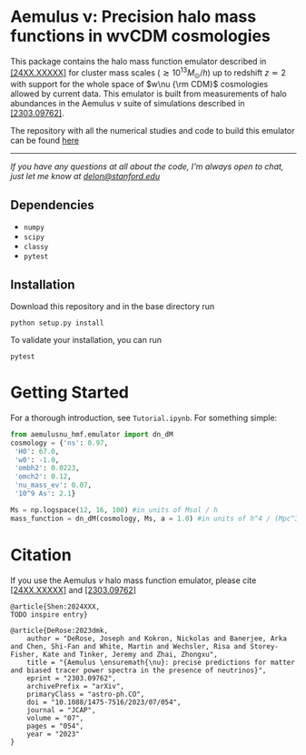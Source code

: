 # Aemulus ν: Precision halo mass functions in wνCDM cosmologies
This package contains the halo mass function emulator described in [ [24XX.XXXXX]](TODO) for cluster mass scales ($\gtrsim 10^{13}M_\odot  / h$) up to redshift $z \eqsim 2$ with support for the whole space of $w\nu {\rm CDM}$ cosmologies allowed by current data. This emulator is built from measurements of halo abundances in the Aemulus $\nu$ suite of simulations described in [ [2303.09762]](https://arxiv.org/abs/2303.09762).

The repository with all the numerical studies and code to build this emulator can be found [here](https://github.com/DelonShen/aemulusnu_hmf_development)

---

*If you have any questions at all about the code, I'm always open to chat, just let me know at [delon@stanford.edu](mailto:delon@stanford.edu)*

## Dependencies
- `numpy`
- `scipy`
- `classy`
- `pytest`

## Installation 
Download this repository and in the base directory run
```
python setup.py install
```
To validate your installation, you can run
```
pytest
```

# Getting Started
For a thorough introduction, see `Tutorial.ipynb`. For something simple:
```python
from aemulusnu_hmf.emulator import dn_dM
cosmology = {'ns': 0.97,
 'H0': 67.0,
 'w0': -1.0,
 'ombh2': 0.0223,
 'omch2': 0.12,
 'nu_mass_ev': 0.07,
 '10^9 As': 2.1}

Ms = np.logspace(12, 16, 100) #in units of Msol / h
mass_function = dn_dM(cosmology, Ms, a = 1.0) #in units of h^4 / (Mpc^3  Msol)
```

# Citation
If you use the Aemulus $\nu$ halo mass function emulator, please cite [ [24XX.XXXXX]](TODO) and [ [2303.09762]](https://arxiv.org/abs/2303.09762)

```
@article{Shen:2024XXX, 
TODO inspire entry}
```

```
@article{DeRose:2023dmk,
    author = "DeRose, Joseph and Kokron, Nickolas and Banerjee, Arka and Chen, Shi-Fan and White, Martin and Wechsler, Risa and Storey-Fisher, Kate and Tinker, Jeremy and Zhai, Zhongxu",
    title = "{Aemulus \ensuremath{\nu}: precise predictions for matter and biased tracer power spectra in the presence of neutrinos}",
    eprint = "2303.09762",
    archivePrefix = "arXiv",
    primaryClass = "astro-ph.CO",
    doi = "10.1088/1475-7516/2023/07/054",
    journal = "JCAP",
    volume = "07",
    pages = "054",
    year = "2023"
}
```
